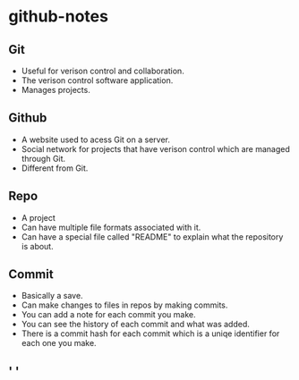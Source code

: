 # github-notes

## Git

* Useful for verison control and collaboration.
* The verison control software application.
* Manages projects.

## Github

* A website used to acess Git on a server.
* Social network for projects that have verison control which are managed through Git.
* Different from Git.

## Repo

* A project
* Can have multiple file formats associated with it.
* Can have a special file called "README" to explain what the repository is about.

## Commit

* Basically a save.
* Can make changes to files in repos by making commits.
* You can add a note for each commit you make.
* You can see the history of each commit and what was added.
* There is a commit hash for each commit which is a uniqe identifier for each one you make.

'   '
 ---

